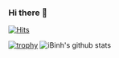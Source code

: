 ### Hi there :wave:
[![Hits](https://hits.seeyoufarm.com/api/count/incr/badge.svg?url=https%3A%2F%2Fgithub.com%2Fibinh%2Fhit-counter&count_bg=%2379C83D&title_bg=%23555555&icon=&icon_color=%23E7E7E7&title=hits&edge_flat=false)](https://hits.seeyoufarm.com)  

[![trophy](https://github-profile-trophy.vercel.app/?username=ibinh&theme=darkhub)](https://github.com/ryo-ma/github-profile-trophy)
![iBinh's github stats](https://github-readme-stats.vercel.app/api?username=ibinh&show_icons=true&theme=radical)
